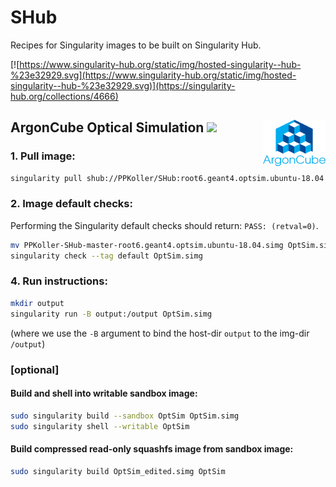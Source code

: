 # SHub
Recipes for Singularity images to be built on Singularity Hub.

[![https://www.singularity-hub.org/static/img/hosted-singularity--hub-%23e32929.svg](https://www.singularity-hub.org/static/img/hosted-singularity--hub-%23e32929.svg)](https://singularity-hub.org/collections/4666)

## ArgonCube Optical Simulation [<img src="https://github.githubassets.com/images/modules/logos_page/GitHub-Mark.png" width="30">](https://github.com/PPKoller/ArCubeOptSim) [<img src="https://github.com/PPKoller/SHub/blob/master/.ArCube_Logo.png" width="100" align="right">](https://argoncube.org/)
### 1. Pull image:
```bash
singularity pull shub://PPKoller/SHub:root6.geant4.optsim.ubuntu-18.04
```
### 2. Image default checks:
Performing the Singularity default checks should return: `PASS: (retval=0)`.
```bash
mv PPKoller-SHub-master-root6.geant4.optsim.ubuntu-18.04.simg OptSim.simg
singularity check --tag default OptSim.simg
```
### 4. Run instructions:
```bash
mkdir output
singularity run -B output:/output OptSim.simg
```
(where we use the `-B` argument to bind the host-dir `output` to the img-dir `/output`)
### [optional]
#### Build and shell into writable sandbox image:
```bash
sudo singularity build --sandbox OptSim OptSim.simg
sudo singularity shell --writable OptSim
```
#### Build compressed read-only squashfs image from sandbox image:
```bash
sudo singularity build OptSim_edited.simg OptSim
```
